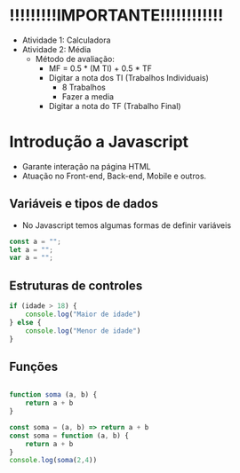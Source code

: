 # !!!!!!!!!IMPORTANTE!!!!!!!!!!!!

- Atividade 1: Calculadora
- Atividade 2: Média
    - Método de avaliação: 
        - MF = 0.5 * (M TI) + 0.5 * TF
        - Digitar a nota dos TI (Trabalhos Individuais) 
            - 8 Trabalhos
            - Fazer a  media
        - Digitar a nota do TF (Trabalho Final)

# Introdução a Javascript

- Garante interação na página HTML
- Atuação no Front-end, Back-end, Mobile e outros.

## Variáveis e tipos de dados

- No Javascript temos algumas formas de definir variáveis
```js
const a = "";
let a = ""; 
var a = "";
```

## Estruturas de controles

```js
if (idade > 18) {
    console.log("Maior de idade")
} else {
    console.log("Menor de idade")
}
```

## Funções

```js

function soma (a, b) {
    return a + b
}

const soma = (a, b) => return a + b
const soma = function (a, b) {
    return a + b
}
console.log(soma(2,4))
```
